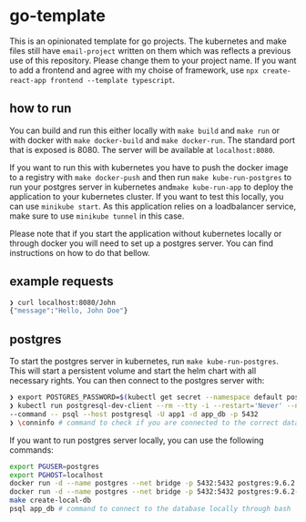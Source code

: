 # go-template
This is an opinionated template for go projects. The kubernetes and make files still have `email-project` written on them
which was reflects a previous use of this repository. Please change them to your project name. If you want to add a frontend and 
agree with my choise of framework, use `npx create-react-app frontend --template typescript`.

## how to run
You can build and run this either locally with `make build` and `make run` or with docker with `make docker-build` and 
`make docker-run`. The standard port that is exposed is 8080. The server will be available at `localhost:8080`.

If you want to run this with kubernetes you have to push the docker image to a registry with `make docker-push` and 
then run `make kube-run-postgres` to run your postgres server in kubernetes and`make kube-run-app` to deploy the application
to your kubernetes cluster. If you want to test this locally, you can use `minikube start`. As this application relies 
on a loadbalancer service, make sure to use `minikube tunnel` in this case.

Please note that if you start the application without kubernetes locally or through docker you will need to set up a postgres server. 
You can find instructions on how to do that bellow.

## example requests
```bash
❯ curl localhost:8080/John
{"message":"Hello, John Doe"}
```

## postgres
To start the postgres server in kubernetes, run `make kube-run-postgres`. This will start a persistent volume and 
start the helm chart with all necessary rights. You can then connect to the postgres server with: 

```bash
❯ export POSTGRES_PASSWORD=$(kubectl get secret --namespace default postgresql -o jsonpath="{.data.password}" | base64 --decode)
❯ kubectl run postgresql-dev-client --rm --tty -i --restart='Never' --namespace default --image docker.io/bitnami/postgresql:14.1.0-debian-10-r80 --env="PGPASSWORD=$POSTGRES_PASSWORD" \
--command -- psql --host postgresql -U app1 -d app_db -p 5432
❯ \conninfo # command to check if you are connected to the correct database
```

If you want to run postgres server locally, you can use the following commands:

```bash
export PGUSER=postgres
export PGHOST=localhost
docker run -d --name postgres --net bridge -p 5432:5432 postgres:9.6.2 # replace bridge if you aren't using Docker on the Mac
docker run -d --name postgres --net bridge -p 5432:5432 postgres:9.6.2-alpine # for apple sillicon
make create-local-db 
psql app_db # command to connect to the database locally through bash
```
